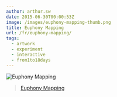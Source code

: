 ```yaml
---
author: arthur.sw
date: 2015-06-30T00:00:53Z
image: /images/euphony-mapping-thumb.png
title: Euphony Mapping
url: /fr/euphony-mapping/
tags:
  - artwork
  - experiment
  - interactive
  - from1to18days
---
```


![Euphony Mapping](/images/euphony-mapping.png)

> [Euphony Mapping](https://github.com/arthursw/euphony-mapping)
